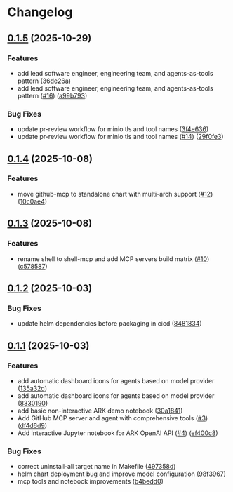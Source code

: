 # Changelog

## [0.1.5](https://github.com/dwmkerr/dwmkerr-ark-demo/compare/v0.1.4...v0.1.5) (2025-10-29)


### Features

* add lead software engineer, engineering team, and agents-as-tools pattern ([36de26a](https://github.com/dwmkerr/dwmkerr-ark-demo/commit/36de26a328e70cedc5017fc1d2c2515f227aead0))
* add lead software engineer, engineering team, and agents-as-tools pattern ([#16](https://github.com/dwmkerr/dwmkerr-ark-demo/issues/16)) ([a99b793](https://github.com/dwmkerr/dwmkerr-ark-demo/commit/a99b7937956e2b884670a3f5fffce3d742e55d45))


### Bug Fixes

* update pr-review workflow for minio tls and tool names ([3f4e636](https://github.com/dwmkerr/dwmkerr-ark-demo/commit/3f4e636e6aff8b48ccf2a7276ab3b948b6fd3e06))
* update pr-review workflow for minio tls and tool names ([#14](https://github.com/dwmkerr/dwmkerr-ark-demo/issues/14)) ([29f0fe3](https://github.com/dwmkerr/dwmkerr-ark-demo/commit/29f0fe388326bf79f567e7980dbf5285c177e9ee))

## [0.1.4](https://github.com/dwmkerr/dwmkerr-ark-demo/compare/v0.1.3...v0.1.4) (2025-10-08)


### Features

* move github-mcp to standalone chart with multi-arch support ([#12](https://github.com/dwmkerr/dwmkerr-ark-demo/issues/12)) ([10c0ae4](https://github.com/dwmkerr/dwmkerr-ark-demo/commit/10c0ae4129a0cec989cbd331ad8ca82c48c1229a))

## [0.1.3](https://github.com/dwmkerr/dwmkerr-ark-demo/compare/v0.1.2...v0.1.3) (2025-10-08)


### Features

* rename shell to shell-mcp and add MCP servers build matrix ([#10](https://github.com/dwmkerr/dwmkerr-ark-demo/issues/10)) ([c578587](https://github.com/dwmkerr/dwmkerr-ark-demo/commit/c578587703b785ae1172fd26de970ddb128a8a92))

## [0.1.2](https://github.com/dwmkerr/dwmkerr-ark-demo/compare/v0.1.1...v0.1.2) (2025-10-03)


### Bug Fixes

* update helm dependencies before packaging in cicd ([8481834](https://github.com/dwmkerr/dwmkerr-ark-demo/commit/8481834c6996795244277860c6d2b8b36aa30ac8))

## [0.1.1](https://github.com/dwmkerr/dwmkerr-ark-demo/compare/v0.1.0...v0.1.1) (2025-10-03)


### Features

* add automatic dashboard icons for agents based on model provider ([135a32d](https://github.com/dwmkerr/dwmkerr-ark-demo/commit/135a32d9dd05daceb9ad46e6994b7ee35873d87b))
* add automatic dashboard icons for agents based on model provider ([8330190](https://github.com/dwmkerr/dwmkerr-ark-demo/commit/83301908d26558a18a0aceacb74e756909616d91))
* add basic non-interactive ARK demo notebook ([30a1841](https://github.com/dwmkerr/dwmkerr-ark-demo/commit/30a18414ac01f3a59c0c716c7345510f1db71ed0))
* Add GitHub MCP server and agent with comprehensive tools ([#3](https://github.com/dwmkerr/dwmkerr-ark-demo/issues/3)) ([df4d6d9](https://github.com/dwmkerr/dwmkerr-ark-demo/commit/df4d6d9240c686b2c1bcee8a6e99d096b3fd93b1))
* Add interactive Jupyter notebook for ARK OpenAI API ([#4](https://github.com/dwmkerr/dwmkerr-ark-demo/issues/4)) ([ef400c8](https://github.com/dwmkerr/dwmkerr-ark-demo/commit/ef400c8c70a5b517529210f398c6d3e5915b0306))


### Bug Fixes

* correct uninstall-all target name in Makefile ([497358d](https://github.com/dwmkerr/dwmkerr-ark-demo/commit/497358dd58ca967985fb02fded204f21be811452))
* helm chart deployment bug and improve model configuration ([98f3967](https://github.com/dwmkerr/dwmkerr-ark-demo/commit/98f3967dfa5e4cb79d54625d5132acdec7162269))
* mcp tools and notebook improvements ([b4bedd0](https://github.com/dwmkerr/dwmkerr-ark-demo/commit/b4bedd0f50805855782ab04cb0d1b9d22f57a05e))
